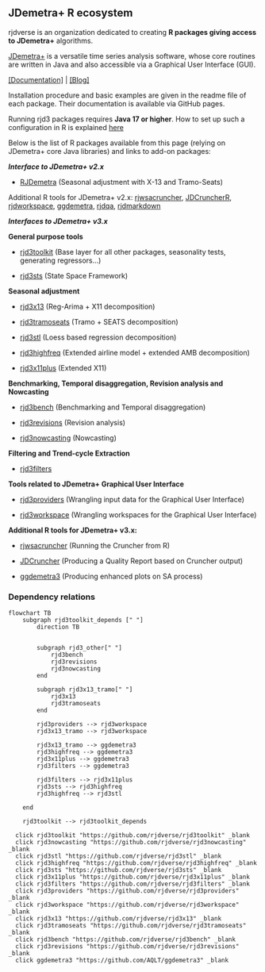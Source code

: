 ## JDemetra+ R ecosystem
<!--

**Here are some ideas to get you started:**

🙋‍♀️ A short introduction - what is your organization all about?
🌈 Contribution Graphical User Interfacedelines - how can the community get involved?
👩‍💻 Useful resources - where can the community find your docs? Is there anything else the community should know?
🍿 Fun facts - what does your team eat for breakfast?
🧙 Remember, you can do mighty things with the power of [Markdown](https://docs.github.com/github/writing-on-github/getting-started-with-writing-and-formatting-on-github/basic-writing-and-formatting-syntax)
-->

rjdverse is an organization dedicated to creating **R packages giving access to JDemetra+** algorithms. 

[JDemetra+](https://github.com/jdemetra) is a versatile time series analysis software, whose core routines are written in Java and also accessible via a Graphical User Interface (GUI).

[[Documentation]](https://jdemetra-new-documentation.netlify.app/) | [[Blog]](https://jdemetra-universe-blog.netlify.app/)

Installation procedure and basic examples are given in the readme file of each package. Their documentation is available via GitHub pages.

Running rjd3 packages requires **Java 17 or higher**. How to set up such a configuration in R is explained [here](https://jdemetra-new-documentation.netlify.app/#Rconfig) 

Below is the list of R packages available from this page (relying on JDemetra+ core Java libraries) and links to add-on packages:

_**Interface to JDemetra+ v2.x**_

- [RJDemetra](https://github.com/rjdverse/rjdemetra) (Seasonal adjustment with X-13 and Tramo-Seats)

Additional R tools for JDemetra+ v2.x: [rjwsacruncher](https://github.com/AQLT/rjwsacruncher), [JDCruncherR](https://github.com/InseeFr/JDCruncheR), [rjdworkspace](https://github.com/InseeFrLab/rjdworkspace), [ggdemetra](https://github.com/AQLT/ggdemetra), [rjdqa](https://github.com/AQLT/rjdqa), [rjdmarkdown](https://github.com/AQLT/rjdmarkdown)


_**Interfaces to JDemetra+ v3.x**_

**General purpose tools**

- [rjd3toolkit](https://github.com/rjdverse/rjd3toolkit) (Base layer for all other packages,
seasonality tests, generating regressors...)

- [rjd3sts](https://github.com/rjdverse/rjd3sts) (State Space Framework)

**Seasonal adjustment**

- [rjd3x13](https://github.com/rjdverse/rjd3x13) (Reg-Arima + X11 decomposition)

- [rjd3tramoseats](https://github.com/rjdverse/rjd3tramoseats) (Tramo + SEATS decomposition)

- [rjd3stl](https://github.com/rjdverse/rjd3stl) (Loess based regression decomposition)

- [rjd3highfreq](https://github.com/rjdverse/rjd3highfreq) (Extended airline model + extended AMB decomposition)

- [rjd3x11plus](https://github.com/rjdverse/rjd3x11plus) (Extended X11)
    
**Benchmarking, Temporal disaggregation, Revision analysis and Nowcasting**

- [rjd3bench](https://github.com/rjdverse/rjd3bench) (Benchmarking and Temporal disaggregation)

- [rjd3revisions](https://github.com/rjdverse/rjd3revisions) (Revision analysis)

- [rjd3nowcasting](https://github.com/rjdverse/rjd3nowcasting) (Nowcasting)
    
**Filtering and Trend-cycle Extraction**

- [rjd3filters](https://github.com/rjdverse/rjd3filters)
    
**Tools related to JDemetra+ Graphical User Interface**

- [rjd3providers](https://github.com/rjdverse/rjd3providers) (Wrangling input data for the Graphical User Interface)

- [rjd3workspace](https://github.com/rjdverse/rjd3workspace) (Wrangling workspaces for the Graphical User Interface)

**Additional R tools for JDemetra+ v3.x:**

- [rjwsacruncher](https://github.com/AQLT/rjwsacruncher) (Running the Cruncher from R)

- [JDCruncher](https://github.com/InseeFr/JDCruncheR) (Producing a Quality Report based on Cruncher output)

- [ggdemetra3](https://github.com/AQLT/ggdemetra3) (Producing enhanced plots on SA process)

### Dependency relations 

```mermaid
flowchart TB
    subgraph rjd3toolkit_depends [" "]
        direction TB


        subgraph rjd3_other[" "]
            rjd3bench
            rjd3revisions
            rjd3nowcasting
        end
        
        subgraph rjd3x13_tramo[" "]
            rjd3x13
            rjd3tramoseats
        end

        rjd3providers --> rjd3workspace
        rjd3x13_tramo --> rjd3workspace

        rjd3x13_tramo --> ggdemetra3
        rjd3highfreq --> ggdemetra3
        rjd3x11plus --> ggdemetra3
        rjd3filters --> ggdemetra3
        
        rjd3filters --> rjd3x11plus
        rjd3sts --> rjd3highfreq
        rjd3highfreq --> rjd3stl

    end

    rjd3toolkit --> rjd3toolkit_depends

  click rjd3toolkit "https://github.com/rjdverse/rjd3toolkit" _blank
  click rjd3nowcasting "https://github.com/rjdverse/rjd3nowcasting" _blank
  click rjd3stl "https://github.com/rjdverse/rjd3stl" _blank
  click rjd3highfreq "https://github.com/rjdverse/rjd3highfreq" _blank
  click rjd3sts "https://github.com/rjdverse/rjd3sts" _blank
  click rjd3x11plus "https://github.com/rjdverse/rjd3x11plus" _blank
  click rjd3filters "https://github.com/rjdverse/rjd3filters" _blank
  click rjd3providers "https://github.com/rjdverse/rjd3providers" _blank
  click rjd3workspace "https://github.com/rjdverse/rjd3workspace" _blank
  click rjd3x13 "https://github.com/rjdverse/rjd3x13" _blank
  click rjd3tramoseats "https://github.com/rjdverse/rjd3tramoseats" _blank
  click rjd3bench "https://github.com/rjdverse/rjd3bench" _blank
  click rjd3revisions "https://github.com/rjdverse/rjd3revisions" _blank
  click ggdemetra3 "https://github.com/AQLT/ggdemetra3" _blank
```
